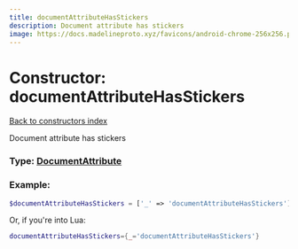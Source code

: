 ```yaml
---
title: documentAttributeHasStickers
description: Document attribute has stickers
image: https://docs.madelineproto.xyz/favicons/android-chrome-256x256.png
---
```

# Constructor: documentAttributeHasStickers  
[Back to constructors index](index.md)



Document attribute has stickers




### Type: [DocumentAttribute](../types/DocumentAttribute.md)


### Example:

```php
$documentAttributeHasStickers = ['_' => 'documentAttributeHasStickers'];
```  


Or, if you're into Lua:

```lua
documentAttributeHasStickers={_='documentAttributeHasStickers'}

```


